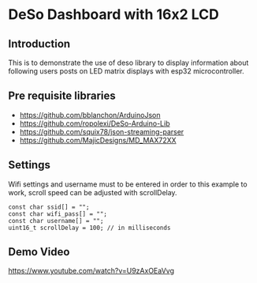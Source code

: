 # DeSo Dashboard with 16x2 LCD

## Introduction
This is to demonstrate the use of deso library to display information about following users posts on LED matrix displays with esp32 microcontroller.

## Pre requisite libraries
- https://github.com/bblanchon/ArduinoJson
- https://github.com/ropolexi/DeSo-Arduino-Lib
- https://github.com/squix78/json-streaming-parser
- https://github.com/MajicDesigns/MD_MAX72XX

## Settings

Wifi settings and username must to be entered in order to this example to work, scroll speed can be adjusted with scrollDelay.

```
const char ssid[] = "";
const char wifi_pass[] = "";
const char username[] = "";
uint16_t scrollDelay = 100; // in milliseconds
```

## Demo Video
https://www.youtube.com/watch?v=U9zAxOEaVvg
